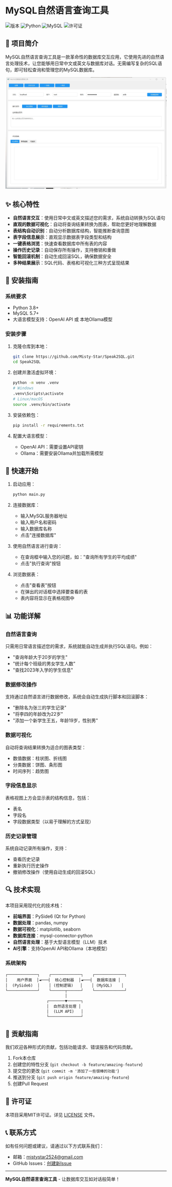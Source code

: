 
# MySQL自然语言查询工具

![版本](https://img.shields.io/badge/版本-1.0.0-blue)
![Python](https://img.shields.io/badge/Python-3.8+-green)
![MySQL](https://img.shields.io/badge/MySQL-5.7+-orange)
![许可证](https://img.shields.io/badge/许可证-MIT-lightgrey)

## 📝 项目简介

MySQL自然语言查询工具是一款革命性的数据库交互应用，它使用先进的自然语言处理技术，让您能够用日常中文或英文与数据库对话。无需编写复杂的SQL语句，即可轻松查询和管理您的MySQL数据库。

![应用界面预览](UI.png)



## ✨ 核心特性

- **自然语言交互**：使用日常中文或英文描述您的需求，系统自动转换为SQL语句
- **直观的数据可视化**：自动将查询结果转换为图表，帮助您更好地理解数据
- **表结构自动识别**：自动分析数据库结构，智能推断查询意图
- **表字段信息展示**：直观显示数据表字段类型和结构
- **一键表格浏览**：快速查看数据库中所有表的内容
- **操作历史记录**：自动保存所有操作，支持撤销和重做
- **智能回滚机制**：自动生成回滚SQL，确保数据安全
- **多种结果展示**：SQL代码、表格和可视化三种方式呈现结果

## 🔧 安装指南

### 系统要求

- Python 3.8+
- MySQL 5.7+
- 大语言模型支持：OpenAI API 或 本地Ollama模型

### 安装步骤

1. 克隆仓库到本地：
   ```bash
   git clone https://github.com/Misty-Star/Speak2SQL.git
   cd Speak2SQL
   ```

2. 创建并激活虚拟环境：
   ```bash
   python -m venv .venv
   # Windows
   .venv\Scripts\activate
   # Linux/macOS
   source .venv/bin/activate
   ```

3. 安装依赖包：
   ```bash
   pip install -r requirements.txt
   ```

4. 配置大语言模型：
   - OpenAI API：需要设置API密钥
   - Ollama：需要安装Ollama并加载所需模型

## 🚀 快速开始

1. 启动应用：
   ```bash
   python main.py
   ```

2. 连接数据库：
   - 输入MySQL服务器地址
   - 输入用户名和密码
   - 输入数据库名称
   - 点击"连接数据库"

3. 使用自然语言进行查询：
   - 在查询框中输入您的问题，如："查询所有学生的平均成绩"
   - 点击"执行查询"按钮

4. 浏览数据表：
   - 点击"查看表"按钮
   - 在弹出的对话框中选择要查看的表
   - 表内容将显示在表格视图中

## 📊 功能详解

### 自然语言查询

只需用日常语言描述您的需求，系统就能自动生成并执行SQL语句。例如：

- "查询年龄大于20岁的学生"
- "统计每个班级的男女学生人数"
- "查找2023年入学的学生信息"

### 数据修改操作

支持通过自然语言进行数据修改，系统会自动生成执行脚本和回滚脚本：

- "删除名为张三的学生记录"
- "将李四的年龄改为22岁"
- "添加一个新学生王五，年龄19岁，性别男"

### 数据可视化

自动将查询结果转换为适合的图表类型：

- 数值数据：柱状图、折线图
- 分类数据：饼图、条形图
- 时间序列：趋势图

### 字段信息显示

表格视图上方会显示表的结构信息，包括：

- 表名
- 字段名
- 字段数据类型（以易于理解的方式呈现）

### 历史记录管理

系统自动记录所有操作，支持：

- 查看历史记录
- 重新执行历史操作
- 撤销修改操作（使用自动生成的回滚SQL）

## 🔍 技术实现

本项目采用现代化的技术栈：

- **前端界面**：PySide6 (Qt for Python)
- **数据处理**：pandas, numpy
- **数据可视化**：matplotlib, seaborn
- **数据库连接**：mysql-connector-python
- **自然语言处理**：基于大型语言模型（LLM）技术
- **AI引擎**：支持OpenAI API和Ollama（本地模型）

### 系统架构

```
┌─────────────┐    ┌─────────────┐    ┌─────────────┐
│    用户界面  │◄───┤  核心控制器  │◄───┤  数据库连接 │
│  (PySide6)  │    │ (控制逻辑)   │    │ (MySQL)    │
└─────────────┘    └──────┬──────┘    └─────────────┘
                          │
                  ┌───────▼──────┐
                  │  自然语言处理 │
                  │  (LLM API)   │
                  └──────────────┘
```

## 🤝 贡献指南

我们欢迎各种形式的贡献，包括功能请求、错误报告和代码贡献。

1. Fork本仓库
2. 创建您的特性分支 (`git checkout -b feature/amazing-feature`)
3. 提交您的更改 (`git commit -m '添加了一些很棒的功能'`)
4. 推送到分支 (`git push origin feature/amazing-feature`)
5. 创建Pull Request

## 📜 许可证

本项目采用MIT许可证。详见 [LICENSE](LICENSE) 文件。

## 📞 联系方式

如有任何问题或建议，请通过以下方式联系我们：

- 邮箱：mistystar2524@gmail.com
- GitHub Issues：[创建新Issue](https://github.com/Misty-Star/Speak2SQL/issues)

---

**MySQL自然语言查询工具** - 让数据库交互如对话般简单！
